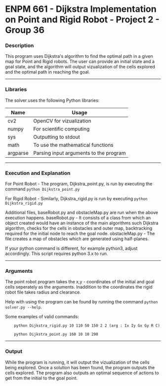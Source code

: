 # ENPM 661 - Dijkstra Implementation on Point and Rigid Robot - Project 2 - Group 36

### Description

This program uses Dijkstra's algorithm to find the optimal path
in a given map for Point and Rigid robots.
The user can provide an initial state and a goal state,
and the algorithm will output vizualization of the 
cells explored and the optimal path in reaching the goal.

--------------------------------------

### Libraries

The solver uses the following Python libraries:

| Name      | Usage                                                             |
| --------- | ----------------------------------------------------------------- | 
| cv2       | OpenCV for vizualization                                          |
| numpy     | For scientific computing                                          |
| sys       | Outputting to stdout                                              |
| math      | To use the mathematical functions                                 |
| argparse  | Parsing input arguments to the program                            |

--------------------------------------

### Execution and Explanation

For Point Robot - 
  The program, Dijkstra_point.py, is run by executing the command `python Dijkstra_point.py`

For Rigid Robot - 
  Similarly, Dijkstra_rigid.py is run by executing `python Dijkstra_rigid.py`

Additional files, baseRobot.py and obstacleMap.py are run when the above execution happens.
baseRobot.py - It consists of a class from which an object created would have an instance of the main algorithms
such Dijkstra algorithm, checks for the cells in obstacles and outer map, 
backtracking required for the initial node to reach the goal node.
obstacleMap.py - The file creates a map of obstacles which are generated using half-planes.

If your python command is different, for example python3, adjust accordingly.
This script requires python 3.x to run.

--------------------------------------

### Arguments

The point robot program takes the x,y - coordinates of the initial and goal cells seperately as the arguments.
Inaddition to the coordinates the rigid robot file takes radius and clearance.

Help with using the program can be found by running the command `python solver.py --help`.

Some examples of valid commands:

        python Dijkstra_rigid.py 10 110 50 150 2 2 (arg : Ix Iy Gx Gy R C)

        python Dijkstra_point.py 160 10 10 290
--------------------------------------


### Output

While the program is running, it will output the vizualization of the cells being explored.
Once a solution has been found, the program outputs the cells explored.
The program also outputs an optimal sequence of actions to get
from the initial to the goal point.

